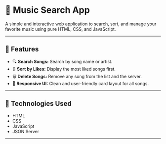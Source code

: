# 🎵 Music Search App

A simple and interactive web application to search, sort, and manage your 
favorite music using pure HTML, CSS, and JavaScript.

---

## 🚀 Features

- 🔍 **Search Songs:** Search by song name or artist.
- 🔃 **Sort by Likes:** Display the most liked songs first.
- 🗑️ **Delete Songs:** Remove any song from the list and the server.
- 🎨 **Responsive UI:** Clean and user-friendly card layout for all songs.

---

## 🧠 Technologies Used

- HTML
- CSS
- JavaScript 
- JSON Server

---



